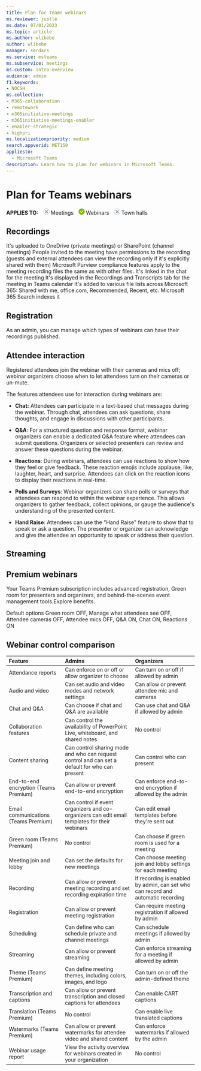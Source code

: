 ```yaml
---
title: Plan for Teams webinars
ms.reviewer: justle
ms.date: 07/01/2023
ms.topic: article
ms.author: wlibebe
author: wlibebe
manager: serdars
ms.service: msteams
ms.subservice: meetings
ms.custom: intro-overview
audience: admin
f1.keywords:
- NOCSH
ms.collection: 
- M365-collaboration
- remotework
- m365initiative-meetings
- m365initiative-meetings-enabler
- enabler-strategic
- highpri
ms.localizationpriority: medium
search.appverid: MET150
appliesto: 
  - Microsoft Teams
description: Learn how to plan for webinars in Microsoft Teams.
---
```


# Plan for Teams webinars

**APPLIES TO:** ![no](media/no.png)Meetings ![yes](media/yes.png)Webinars ![no](media/no.png)Town halls

## Recordings

It's uploaded to OneDrive (private meetings) or SharePoint (channel meetings)
People invited to the meeting have permissions to the recording (guests and external attendees can view the recording only if it's explicitly shared with them)
Microsoft Purview compliance features apply to the meeting recording files the same as with other files.
It's linked in the chat for the meeting
It's displayed in the Recordings and Transcripts tab for the meeting in Teams calendar
It's added to various file lists across Microsoft 365: Shared with me, office.com, Recommended, Recent, etc.
Microsoft 365 Search indexes it

## Registration

As an admin, you can manage which types of webinars can have their recordings published.

## Attendee interaction

Registered attendees join the webinar with their cameras and mics off; webinar organizers choose when to let attendees turn on their cameras or un-mute.

The features attendees use for interaction during webinars are:

- **Chat:** Attendees can participate in a text-based chat messages during the webinar. Through chat, attendees can ask questions, share thoughts, and engage in discussions with other participants.

- **Q&A**: For a structured question and response format, webinar organizers can enable a dedicated Q&A feature where attendees can submit questions. Organizers or selected presenters can review and answer these questions during the webinar.

- **Reactions**: During webinars, attendees can use reactions to show how they feel or give feedback. These reaction emojis include applause, like, laughter, heart, and surprise. Attendees can click on the reaction icons to display their reactions in real-time.

- **Polls and Surveys**: Webinar organizers can share polls or surveys that attendees can respond to within the webinar experience. This allows organizers to gather feedback, collect opinions, or gauge the audience's understanding of the presented content.

- **Hand Raise**: Attendees can use the "Hand Raise" feature to show that to speak or ask a question. The presenter or organizer can acknowledge and give the attendee an opportunity to speak or address their question.

## Streaming

## Premium webinars

Your Teams Premium subscription includes advanced registration, Green room for presenters and organizers, and behind-the-scenes event management tools.Explore benefits.

Default options
Green room OFF, Manage what attendees see OFF, Attendee cameras OFF, Attendee mics OFF, Q&A ON, Chat ON, Reactions ON

## Webinar control comparison

|Feature|Admins|Organizers|
|:------|:-----|:---------|
|Attendance reports|Can enforce on or off or allow organizer to choose|Can turn on or off if allowed by admin|
|Audio and video|Can set audio and video modes and network settings|Can allow or prevent attendee mic and cameras|
|Chat and Q&A|Can choose if chat and Q&A are available|Can use chat and Q&A if allowed by admin|
|Collaboration features|Can control the availability of PowerPoint Live, whiteboard, and shared notes|No control|
|Content sharing|Can control sharing mode and who can request control and can set a default for who can present|Can control who can present|
|End-to-end encryption (Teams Premium)|Can allow or prevent end-to-end encryption|Can enforce end-to-end encryption if allowed by the admin|
|Email communications (Teams Premium)|Can control if event organizers and co-organizers can edit email templates for their webinars|Can edit email templates  before they're sent out|
|Green room (Teams Premium)|No control|Can choose if green room is used for a meeting|
|Meeting join and lobby|Can set the defaults for new meetings|Can choose meeting join and lobby settings for each meeting|
|Recording|Can allow or prevent meeting recording and set recording expiration time|If recording is enabled by admin, can set who can record and automatic recording|
|Registration|Can allow or prevent meeting registration|Can require meeting registration if allowed by admin|
|Scheduling|Can define who can schedule private and channel meetings|Can schedule meetings if allowed by admin|
|Streaming|Can allow or prevent streaming|Can enforce streaming for a meeting if allowed by admin|
|Theme (Teams Premium)|Can define meeting themes, including colors, images, and logo|Can turn on or off the admin-defined theme|
|Transcription and captions|Can allow or prevent transcription and closed captions for attendees|Can enable CART captions|
|Translation (Teams Premium)|No control|Can enable live translated captions|
|Watermarks (Teams Premium)|Can allow or prevent watermarks for attendee video and shared content|Can enforce watermarks if allowed by the admin|
|Webinar usage report|View the activity overview for webinars created in your organization|No control|
